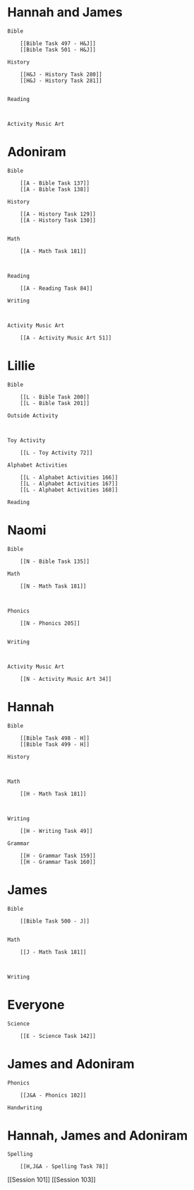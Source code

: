 # Hannah and James

	Bible

		[[Bible Task 497 - H&J]]
		[[Bible Task 501 - H&J]]

	History

		[[H&J - History Task 280]]
		[[H&J - History Task 281]]
		

	Reading

		

	Activity Music Art

		
# Adoniram

	Bible

		[[A - Bible Task 137]]
		[[A - Bible Task 138]]

	History

		[[A - History Task 129]]
		[[A - History Task 130]]
		

	Math

		[[A - Math Task 181]]
		
		

	Reading

		[[A - Reading Task 84]]

	Writing

		

	Activity Music Art

		[[A - Activity Music Art 51]]

# Lillie

	Bible

		[[L - Bible Task 200]]
		[[L - Bible Task 201]]

	Outside Activity

		

	Toy Activity

		[[L - Toy Activity 72]]

	Alphabet Activities

		[[L - Alphabet Activities 166]]
		[[L - Alphabet Activities 167]]
		[[L - Alphabet Activities 168]]

	Reading

		

# Naomi

	Bible

		[[N - Bible Task 135]]

	Math

		[[N - Math Task 181]]
		
		

	Phonics

		[[N - Phonics 205]]
		

	Writing

		

	Activity Music Art

		[[N - Activity Music Art 34]]

# Hannah

	Bible

		[[Bible Task 498 - H]]
		[[Bible Task 499 - H]]

	History

		

	Math

		[[H - Math Task 181]]
		
		

	Writing

		[[H - Writing Task 49]]

	Grammar

		[[H - Grammar Task 159]]
		[[H - Grammar Task 160]]
		
# James

	Bible

		[[Bible Task 500 - J]]
		

	Math

		[[J - Math Task 181]]
		
		

	Writing

		

# Everyone

	Science

		[[E - Science Task 142]]
		
# James and Adoniram

	Phonics

		[[J&A - Phonics 102]]

	Handwriting

		
# Hannah, James and Adoniram

	Spelling

		[[H,J&A - Spelling Task 78]]

[[Session 101]]
[[Session 103]]
